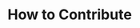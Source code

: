# How to Contribute

[//]: # (discuss with bong brilliant and other on how to proceed. This is important for the future of the OS)
